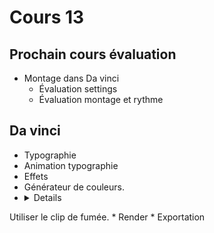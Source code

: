 # Cours 13

<style>.md-footer{display:none;}</style>

## Prochain cours évaluation
* Montage dans Da vinci
  * Évaluation settings
  * Évaluation montage et rythme


## Da vinci
* Typographie
* Animation typographie
* Effets 
* Générateur de couleurs.
* <details>
<summary></summary>
Utiliser le clip de fumée.
</details>
* Render
* Exportation
